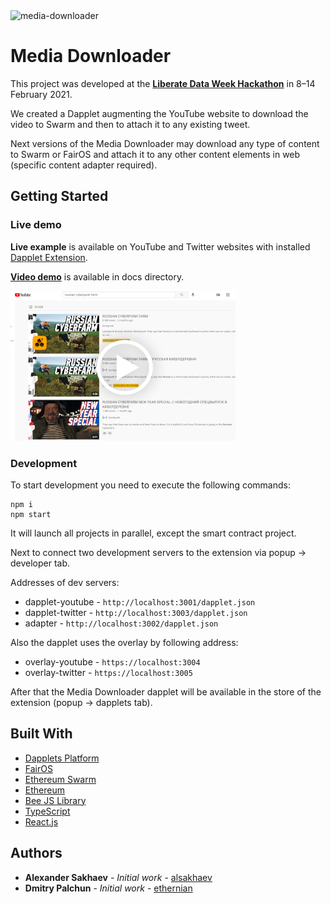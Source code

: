 <img width="1245" alt="media-downloader" src="https://user-images.githubusercontent.com/43613968/230372147-61bc129c-9769-46cd-bff5-0919cc538cde.png">

# Media Downloader

This project was developed at the [**Liberate Data Week Hackathon**](https://medium.com/ethereum-swarm/liberate-data-week-join-the-hackathon-7291bd307e32) in 8–14 February 2021.

We created a Dapplet augmenting the YouTube website to download the video to Swarm and then to attach it to any existing tweet.

Next versions of the Media Downloader may download any type of content to Swarm or FairOS and attach it to any other content elements in web (specific content adapter required). 

## Getting Started

### Live demo

**Live example** is available on YouTube and Twitter websites with installed [Dapplet Extension](https://github.com/dapplets/dapplet-extension).

[**Video demo**](https://github.com/dapplets/media-downloader/raw/master/docs/demo.mp4) is available in docs directory.

[![Watch the video](https://github.com/dapplets/media-downloader/raw/master/docs/demo-thumbnail.png)](https://github.com/dapplets/media-downloader/raw/master/docs/demo.mp4)

### Development

To start development you need to execute the following commands:

```
npm i
npm start
```

It will launch all projects in parallel, except the smart contract project.

Next to connect two development servers to the extension via popup -> developer tab.

Addresses of dev servers:
* dapplet-youtube - `http://localhost:3001/dapplet.json`
* dapplet-twitter - `http://localhost:3003/dapplet.json`
* adapter - `http://localhost:3002/dapplet.json`

Also the dapplet uses the overlay by following address:
* overlay-youtube - `https://localhost:3004`
* overlay-twitter - `https://localhost:3005`

After that the Media Downloader dapplet will be available in the store of the extension (popup -> dapplets tab).

## Built With
* [Dapplets Platform](https://github.com/dapplets/dapplet-extension)
* [FairOS](https://fairos.io)
* [Ethereum Swarm](https://swarm.ethereum.org)
* [Ethereum](http://ethereum.org)
* [Bee JS Library](https://github.com/ethersphere/bee-js)
* [TypeScript](https://www.typescriptlang.org)
* [React.js](https://reactjs.org)

## Authors
* **Alexander Sakhaev** - *Initial work* - [alsakhaev](https://github.com/alsakhaev)
* **Dmitry Palchun** - *Initial work* - [ethernian](https://github.com/ethernian)
